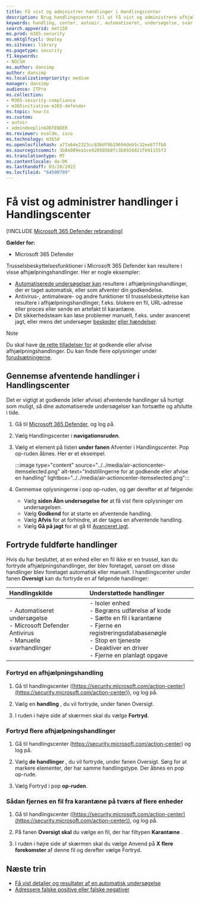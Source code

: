 ```yaml
---
title: Få vist og administrer handlinger i Handlingscenter
description: Brug handlingscenter til at få vist og administrere afhjælpningshandlinger
keywords: handling, center, autoair, automatiseret, undersøgelse, svar, afhjælpning
search.appverid: met150
ms.prod: m365-security
ms.mktglfcycl: deploy
ms.sitesec: library
ms.pagetype: security
f1.keywords:
- NOCSH
ms.author: dansimp
author: dansimp
ms.localizationpriority: medium
manager: dansimp
audience: ITPro
ms.collection:
- M365-security-compliance
- m365initiative-m365-defender
ms.topic: how-to
ms.custom:
- autoir
- admindeeplinkDEFENDER
ms.reviewer: evaldm, isco
ms.technology: m365d
ms.openlocfilehash: a77a64e2323cc836df9b19694deb5c32ee877fb8
ms.sourcegitcommit: 3b8e009ea1ce928505b8fc3b8926021fb91155f3
ms.translationtype: MT
ms.contentlocale: da-DK
ms.lasthandoff: 03/28/2022
ms.locfileid: "64500799"
---
```

# <a name="view-and-manage-actions-in-the-action-center"></a>Få vist og administrer handlinger i Handlingscenter

[!INCLUDE [Microsoft 365 Defender rebranding](../includes/microsoft-defender.md)]


**Gælder for:**
- Microsoft 365 Defender

Trusselsbeskyttelsesfunktioner i Microsoft 365 Defender kan resultere i visse afhjælpningshandlinger. Her er nogle eksempler:

- [Automatiserede undersøgelser kan](m365d-autoir.md) resultere i afhjælpningshandlinger, der er taget automatisk, eller som afventer din godkendelse.
- Antivirus-, antimalware- og andre funktioner til trusselsbeskyttelse kan resultere i afhjælpningshandlinger, f.eks. blokere en fil, URL-adresse eller proces eller sende en artefakt til karantæne.
- Dit sikkerhedsteam kan løse problemer manuelt, f.eks. under avanceret jagt, eller mens det undersøger [beskeder](investigate-alerts.md) [eller hændelser](investigate-incidents.md).[](advanced-hunting-overview.md)

> [!NOTE]
> Du skal have [de rette tilladelser for](m365d-action-center.md#required-permissions-for-action-center-tasks) at godkende eller afvise afhjælpningshandlinger. Du kan finde flere oplysninger under [forudsætningerne](m365d-configure-auto-investigation-response.md#prerequisites-for-automated-investigation-and-response-in-microsoft-365-defender).

## <a name="review-pending-actions-in-the-action-center"></a>Gennemse afventende handlinger i Handlingscenter

Det er vigtigt at godkende (eller afvise) afventende handlinger så hurtigt som muligt, så dine automatiserede undersøgelser kan fortsætte og afslutte i tide. 

1. Gå til <a href="https://go.microsoft.com/fwlink/p/?linkid=2077139" target="_blank">Microsoft 365 Defender,</a> og log på. 

2. Vælg Handlingscenter i **navigationsruden**. 

3. Vælg et element på listen **under fanen** Afventer i Handlingscenter. Pop op-ruden åbnes. Her er et eksempel.

   :::image type="content" source="../../media/air-actioncenter-itemselected.png" alt-text="Indstillingerne for at godkende eller afvise en handling" lightbox="../../media/air-actioncenter-itemselected.png":::

4. Gennemse oplysningerne i pop op-ruden, og gør derefter et af følgende:
   - Vælg **siden Åbn undersøgelse for** at få vist flere oplysninger om undersøgelsen.
   - Vælg **Godkend** for at starte en afventende handling.
   - Vælg **Afvis** for at forhindre, at der tages en afventende handling.
   - Vælg **Gå på jagt** for at gå til [Avanceret jagt](advanced-hunting-overview.md). 

## <a name="undo-completed-actions"></a>Fortryde fuldførte handlinger

Hvis du har besluttet, at en enhed eller en fil ikke er en trussel, kan du fortryde afhjælpningshandlinger, der blev foretaget, uanset om disse handlinger blev foretaget automatisk eller manuelt. I handlingscenter under fanen **Oversigt** kan du fortryde en af følgende handlinger:  

| Handlingskilde | Understøttede handlinger |
|:---|:---|
| - Automatiseret undersøgelse <br/>- Microsoft Defender Antivirus <br/>- Manuelle svarhandlinger | - Isoler enhed <br/>- Begræns udførelse af kode <br/>- Sætte en fil i karantæne <br/>- Fjerne en registreringsdatabasenøgle <br/>- Stop en tjeneste <br/>- Deaktiver en driver <br/>- Fjerne en planlagt opgave |

### <a name="undo-one-remediation-action"></a>Fortryd en afhjælpningshandling

1. Gå til handlingscenter ([https://security.microsoft.com/action-center](https://security.microsoft.com/action-center)), og log på.

2. Vælg en **handling** , du vil fortryde, under fanen Oversigt.

3. I ruden i højre side af skærmen skal du vælge **Fortryd**.

### <a name="undo-multiple-remediation-actions"></a>Fortryd flere afhjælpningshandlinger

1. Gå til handlingscenter (https://security.microsoft.com/action-center) og log på.

2. Vælg **de handlinger** , du vil fortryde, under fanen Oversigt. Sørg for at markere elementer, der har samme handlingstype. Der åbnes en pop op-rude.

3. Vælg Fortryd i pop **op-ruden**.

### <a name="to-remove-a-file-from-quarantine-across-multiple-devices"></a>Sådan fjernes en fil fra karantæne på tværs af flere enheder 

1. Gå til handlingscenter ([https://security.microsoft.com/action-center](https://security.microsoft.com/action-center)), og log på.

2. På fanen **Oversigt skal** du vælge en fil, der har filtypen **Karantæne** .

3. I ruden i højre side af skærmen skal du vælge Anvend på **X flere forekomster** af denne fil og derefter vælge Fortryd.

## <a name="next-steps"></a>Næste trin

- [Få vist detaljer og resultater af en automatisk undersøgelse](m365d-autoir-results.md)
- [Adressere falske positive eller falske negativer](m365d-autoir-report-false-positives-negatives.md)
